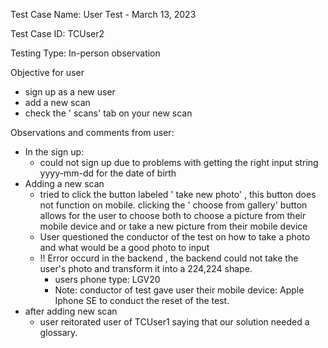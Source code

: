 Test Case Name: User Test - March 13, 2023

Test Case ID: TCUser2

Testing Type: In-person observation 

Objective for user
- sign up as a new user 
- add a new scan 
- check the ' scans' tab on your new scan 

Observations and comments from user:
- In the sign up:
  - could not sign up due to problems with getting the right input string yyyy-mm-dd for the date of birth
- Adding a new scan 
  - tried to click the button labeled ' take new photo' , this button does not function on mobile. clicking the ' choose from gallery' button allows for the user to choose both to choose a picture from their mobile device and or take a new picture from their mobile device 
  - User questioned the conductor of the test on how to take a photo and what would be a good photo to input 
  - !! Error occurd in the backend , the backend could not take the user's photo and transform it into a 224,224 shape. 
    - users phone type: LGV20 
    - Note: conductor of test gave user their mobile device: Apple Iphone SE to conduct the reset of the test.
- after adding new scan
  - user reitorated user of TCUser1 saying that our solution needed a glossary.  


